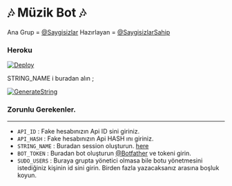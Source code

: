 <h1 align="centre">🎶 Müzik Bot 🎶</h1>

Ana Grup = [@Saygisizlar](https://t.me/Saygisizlar)
Hazırlayan = [@SaygisizlarSahip](https://t.me/SaygisizlarSahip)

<h3 align="centre"> Heroku </h4>

[![Deploy](https://www.herokucdn.com/deploy/button.svg)](https://heroku.com/deploy)

STRING_NAME i buradan alın ;

[![GenerateString](https://img.shields.io/badge/repl.it-generateString-yellowgreen)](https://repl.it/@subinps/getStringName)

### Zorunlu Gerekenler. 
----------------------------------
   - `API_ID` :  Fake hesabınızın Api ID sini giriniz. 
   - `API_HASH` :  Fake hesabınızın Api HASH ını giriniz.
   - `STRING_NAME` :  Buradan session oluşturun. [here](https://repl.it/@subinps/getStringName)
   - `BOT_TOKEN` :  Buradan bot oluşturun [@Botfather](https://t.me/botfather) ve tokeni girin. 
   - `SUDO_USERS` :  Buraya grupta yönetici olmasa bile botu yönetmesini istediğiniz kişinin id sini girin. Birden fazla yazacaksanız arasına boşluk koyun. 
